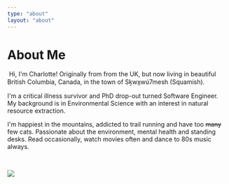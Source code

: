 ```yaml
---
type: "about"
layout: "about"
---
```


# About Me

&nbsp;Hi, I'm Charlotte! Originally from from the UK, but now living in beautiful British Columbia, Canada, in the town of Sḵwx̱wú7mesh (Squamish).

I'm a critical illness survivor and PhD drop-out turned Software Engineer. My background is in Environmental Science with an interest in natural resource extraction.

I'm happiest in the mountains, addicted to trail running and have too ~~many~~ few cats. Passionate about the environment, mental health and standing desks. Read occasionally, watch movies often and dance to 80s music always.

&nbsp;

<img style="max-width: 50%;" src="/signature.png"/>
